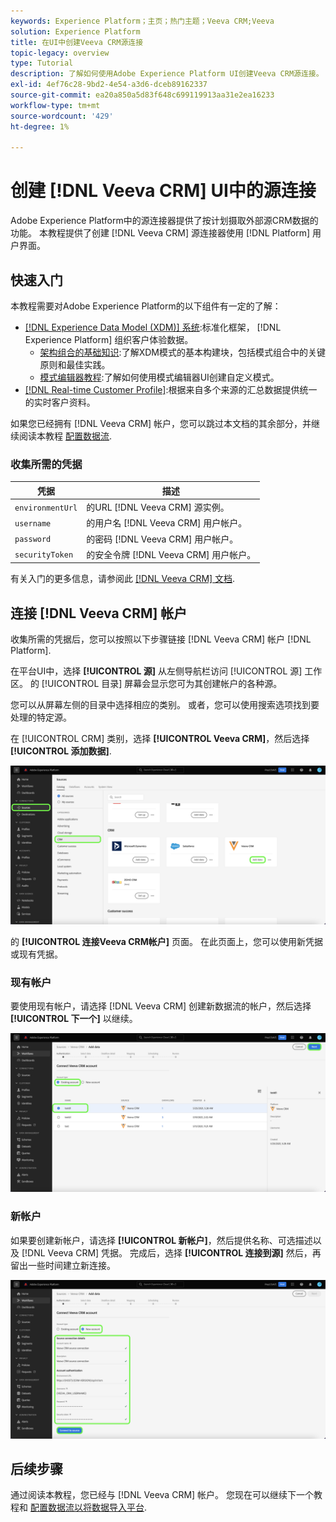 ```yaml
---
keywords: Experience Platform；主页；热门主题；Veeva CRM;Veeva
solution: Experience Platform
title: 在UI中创建Veeva CRM源连接
topic-legacy: overview
type: Tutorial
description: 了解如何使用Adobe Experience Platform UI创建Veeva CRM源连接。
exl-id: 4ef76c28-9bd2-4e54-a3d6-dceb89162337
source-git-commit: ea20a850a5d83f648c699119913aa31e2ea16233
workflow-type: tm+mt
source-wordcount: '429'
ht-degree: 1%

---
```


# 创建 [!DNL Veeva CRM] UI中的源连接

Adobe Experience Platform中的源连接器提供了按计划摄取外部源CRM数据的功能。 本教程提供了创建 [!DNL Veeva CRM] 源连接器使用 [!DNL Platform] 用户界面。

## 快速入门

本教程需要对Adobe Experience Platform的以下组件有一定的了解：

* [[!DNL Experience Data Model (XDM)] 系统](../../../../../xdm/home.md):标准化框架， [!DNL Experience Platform] 组织客户体验数据。
   * [架构组合的基础知识](../../../../../xdm/schema/composition.md):了解XDM模式的基本构建块，包括模式组合中的关键原则和最佳实践。
   * [模式编辑器教程](../../../../../xdm/tutorials/create-schema-ui.md):了解如何使用模式编辑器UI创建自定义模式。
* [[!DNL Real-time Customer Profile]](../../../../../profile/home.md):根据来自多个来源的汇总数据提供统一的实时客户资料。

如果您已经拥有 [!DNL Veeva CRM] 帐户，您可以跳过本文档的其余部分，并继续阅读本教程 [配置数据流](../../dataflow/crm.md).

### 收集所需的凭据

| 凭据 | 描述 |
| ---------- | ----------- |
| `environmentUrl` | 的URL [!DNL Veeva CRM] 源实例。 |
| `username` | 的用户名 [!DNL Veeva CRM] 用户帐户。 |
| `password` | 的密码 [!DNL Veeva CRM] 用户帐户。 |
| `securityToken` | 的安全令牌 [!DNL Veeva CRM] 用户帐户。 |

有关入门的更多信息，请参阅此 [[!DNL Veeva CRM] 文档](https://developer.veevacrm.com/doc/Content/rest-api.htm).

## 连接 [!DNL Veeva CRM] 帐户

收集所需的凭据后，您可以按照以下步骤链接 [!DNL Veeva CRM] 帐户 [!DNL Platform].

在平台UI中，选择 **[!UICONTROL 源]** 从左侧导航栏访问 [!UICONTROL 源] 工作区。 的 [!UICONTROL 目录] 屏幕会显示您可为其创建帐户的各种源。

您可以从屏幕左侧的目录中选择相应的类别。 或者，您可以使用搜索选项找到要处理的特定源。

在 [!UICONTROL CRM] 类别，选择 **[!UICONTROL Veeva CRM]**，然后选择 **[!UICONTROL 添加数据]**.

![目录](../../../../images/tutorials/create/veeva/catalog.png)

的 **[!UICONTROL 连接Veeva CRM帐户]** 页面。 在此页面上，您可以使用新凭据或现有凭据。

### 现有帐户

要使用现有帐户，请选择 [!DNL Veeva CRM] 创建新数据流的帐户，然后选择 **[!UICONTROL 下一个]** 以继续。

![现有](../../../../images/tutorials/create/veeva/existing.png)

### 新帐户

如果要创建新帐户，请选择 **[!UICONTROL 新帐户]**，然后提供名称、可选描述以及 [!DNL Veeva CRM] 凭据。 完成后，选择 **[!UICONTROL 连接到源]** 然后，再留出一些时间建立新连接。

![新建](../../../../images/tutorials/create/veeva/new.png)

## 后续步骤

通过阅读本教程，您已经与 [!DNL Veeva CRM] 帐户。 您现在可以继续下一个教程和 [配置数据流以将数据导入平台](../../dataflow/crm.md).
